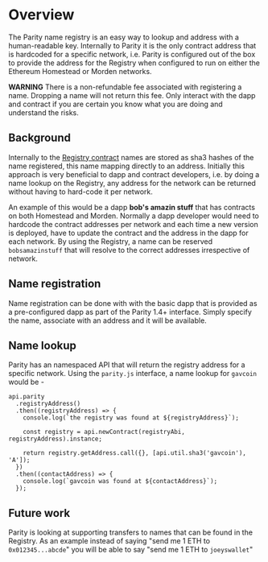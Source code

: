 # Overview

The Parity name registry is an easy way to lookup and address with a human-readable key. Internally to Parity it is the only contract address that is hardcoded for a specific network, i.e. Parity is configured out of the box to provide the address for the Registry when configured to run on either the Ethereum Homestead or Morden networks.

**WARNING** There is a non-refundable fee associated with registering a name. Dropping a name will not return this fee. Only interact with the dapp and contract if you are certain you know what you are doing and understand the risks.

## Background

Internally to the [Registry contract](https://github.com/ethcore/contracts/blob/master/Registry.sol) names are stored as sha3 hashes of the name registered, this name mapping directly to an address. Initially this approach is very beneficial to dapp and contract developers, i.e. by doing a name lookup on the Registry, any address for the network can be returned without having to hard-code it per network.

An example of this would be a dapp **bob's amazin stuff** that has contracts on both Homestead and Morden. Normally a dapp developer would need to hardcode the contract addresses per network and each time a new version is deployed, have to update the contract and the address in the dapp for each network. By using the Registry, a name can be reserved `bobsamazinstuff` that will resolve to the correct addresses irrespective of network.

## Name registration

Name registration can be done with with the basic dapp that is provided as a pre-configured dapp as part of the Parity 1.4+ interface. Simply specify the name, associate with an address and it will be available.

## Name lookup

Parity has an namespaced API that will return the registry address for a specific network. Using the `parity.js` interface, a name lookup for `gavcoin` would be -


    api.parity
      .registryAddress()
      .then((registryAddress) => {
        console.log(`the registry was found at ${registryAddress}`);

        const registry = api.newContract(registryAbi, registryAddress).instance;

        return registry.getAddress.call({}, [api.util.sha3('gavcoin'), 'A']);
      })
      .then((contactAddress) => {
        console.log(`gavcoin was found at ${contactAddress}`);
      });


## Future work

Parity is looking at supporting transfers to names that can be found in the Registry. As an example instead of saying "send me 1 ETH to `0x012345...abcde`" you will be able to say "send me 1 ETH to `joeyswallet`"
